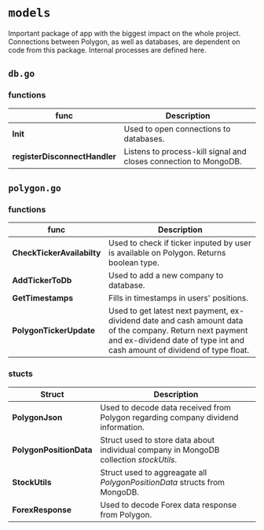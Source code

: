 # `models`
Important package of app with the biggest impact on the whole project. Connections between Polygon, as well as databases, are dependent on code from this package. Internal processes are defined here. 

## `db.go`
### functions
|func|Description|
|---|---|
|**Init**|Used to open connections to databases.|
|**registerDisconnectHandler**|Listens to process-kill signal and closes connection to MongoDB.|

## `polygon.go`
### functions
|func|Description|
|---|---|
|**CheckTickerAvailabilty**|Used to check if ticker inputed by user is available on Polygon. Returns boolean type.|
|**AddTickerToDb**|Used to add a new company to database.|
|**GetTimestamps**|Fills in timestamps in users' positions.|
|**PolygonTickerUpdate**|Used to get latest next payment, ex-dividend date and cash amount data of the company. Return next payment and ex-dividend date of type int and cash amount of dividend of type float.|

### stucts
|Struct|Description|
|---|---|
|**PolygonJson**|Used to decode data received from Polygon regarding company dividend information.|
|**PolygonPositionData**|Struct used to store data about individual company in MongoDB collection *stockUtils*.|
|**StockUtils**|Struct used to aggreagate all *PolygonPositionData* structs from MongoDB.|
|**ForexResponse**|Used to decode Forex data response from Polygon.|
